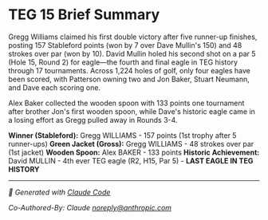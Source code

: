 # TEG 15 Brief Summary

Gregg Williams claimed his first double victory after five runner-up finishes, posting 157 Stableford points (won by 7 over Dave Mullin's 150) and 48 strokes over par (won by 10). David Mullin holed his second shot on a par 5 (Hole 15, Round 2) for eagle—the fourth and final eagle in TEG history through 17 tournaments. Across 1,224 holes of golf, only four eagles have been scored, with Patterson owning two and Jon Baker, Stuart Neumann, and Dave each scoring one.

Alex Baker collected the wooden spoon with 133 points one tournament after brother Jon's first wooden spoon, while Dave's historic eagle came in a losing effort as Gregg pulled away in Rounds 3-4.

**Winner (Stableford):** Gregg WILLIAMS - 157 points (1st trophy after 5 runner-ups)
**Green Jacket (Gross):** Gregg WILLIAMS - 48 strokes over par (1st jacket)
**Wooden Spoon:** Alex BAKER - 133 points
**Historic Achievement:** David MULLIN - 4th ever TEG eagle (R2, H15, Par 5) - **LAST EAGLE IN TEG HISTORY**

---

*🤖 Generated with [Claude Code](https://claude.com/claude-code)*

*Co-Authored-By: Claude <noreply@anthropic.com>*
